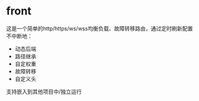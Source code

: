 # front

这是一个简单的http/https/ws/wss均衡负载、故障转移路由，通过定时刷新配置不中断地：

- 动态后端
- 路径继承
- 自定权重
- 故障转移
- 自定义头

支持嵌入到其他项目中/独立运行
